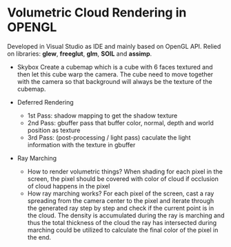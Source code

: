 # Volumetric Cloud Rendering in OPENGL
Developed in Visual Studio as IDE and mainly based on OpenGL API. Relied on libraries: **glew**, **freeglut**, **glm**, **SOIL** and **assimp**.

* Skybox
  Create a cubemap which is a cube with 6 faces textured and then let this cube warp the camera. The cube need to move together with the camera so that background will always be the texture of the cubemap.
* Deferred Rendering
  * 1st Pass: shadow mapping to get the shadow texture
  * 2nd Pass: gbuffer pass that buffer color, normal, depth and world position as texture
  * 3rd Pass: (post-processing / light pass) caculate the light information with the texture in gbuffer

* Ray Marching
  * How to render volumetric things?
    When shading for each pixel in the screen, the pixel should be covered with color of cloud if occlusion of cloud happens in the pixel
  * How ray marching works?
    For each pixel of the screen, cast a ray spreading from the camera center to the pixel and iterate through the generated ray step by step and check if the current point is in the cloud. The density is accumulated during the ray is marching and thus the total thickness of the cloud the ray has intersected during marching could be utilized to calculate the final color of the pixel in the end.

   

